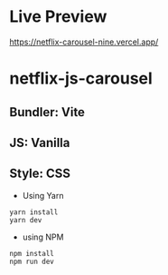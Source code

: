 # Live Preview
https://netflix-carousel-nine.vercel.app/

# netflix-js-carousel

## Bundler: Vite
## JS: Vanilla
## Style: CSS




- Using Yarn

```
yarn install
yarn dev
```
- using NPM
```
npm install
npm run dev
```
